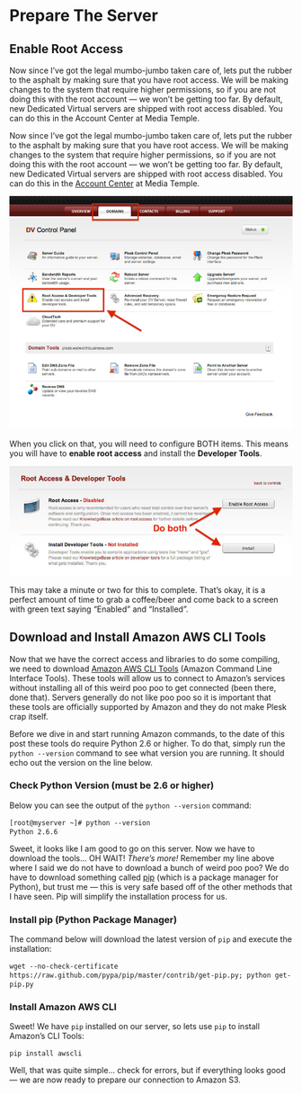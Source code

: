 # Prepare The Server

## Enable Root Access

Now since I’ve got the legal mumbo-jumbo taken care of, lets put the rubber to the asphalt by making sure that you have root access. We will be making changes to the system that require higher permissions, so if you are not doing this with the root account — we won’t be getting too far. By default, new Dedicated Virtual servers are shipped with root access disabled. You can do this in the Account Center at Media Temple.

Now since I’ve got the legal mumbo-jumbo taken care of, lets put the rubber to the asphalt by making sure that you have root access. We will be making changes to the system that require higher permissions, so if you are not doing this with the root account — we won’t be getting too far. By default, new Dedicated Virtual servers are shipped with root access disabled. You can do this in the [Account Center](http://ac.mediatemple.net/) at Media Temple.

![Media Temple Control Panel](../assets/01-MediaTempleControlPanel.jpg)

When you click on that, you will need to configure BOTH items. This means you will have to **enable root access** and install the **Developer Tools**.

![Media Temple Control Panel Enable Root Access](../assets/02-RootAccess.jpg)

This may take a minute or two for this to complete. That’s okay, it is a perfect amount of time to grab a coffee/beer and come back to a screen with green text saying “Enabled” and “Installed”.

## Download and Install Amazon AWS CLI Tools


Now that we have the correct access and libraries to do some compiling, we need to download [Amazon AWS CLI Tools](http://aws.amazon.com/cli/) (Amazon Command Line Interface Tools). These tools will allow us to connect to Amazon’s services without installing all of this weird poo poo to get connected (been there, done that). Servers generally do not like poo poo so it is important that these tools are officially supported by Amazon and they do not make Plesk crap itself.

Before we dive in and start running Amazon commands, to the date of this post these tools do require Python 2.6 or higher. To do that, simply run the ``python --version`` command to see what version you are running. It should echo out the version on the line below.

### Check Python Version (must be 2.6 or higher)
Below you can see the output of the ``python --version`` command:
```
[root@myserver ~]# python --version
Python 2.6.6
```
Sweet, it looks like I am good to go on this server. Now we have to download the tools… OH WAIT! *There’s more!* Remember my line above where I said we do not have to download a bunch of weird poo poo? We do have to download something called [pip](http://www.pip-installer.org/) (which is a package manager for Python), but trust me — this is very safe based off of the other methods that I have seen. Pip will simplify the installation process for us.

### Install pip (Python Package Manager)
The command below will download the latest version of ``pip`` and execute the installation:
```
wget --no-check-certificate https://raw.github.com/pypa/pip/master/contrib/get-pip.py; python get-pip.py
```
### Install Amazon AWS CLI
Sweet! We have ``pip`` installed on our server, so lets use ``pip`` to install Amazon’s CLI Tools:
```
pip install awscli
```
Well, that was quite simple… check for errors, but if everything looks good — we are now ready to prepare our connection to Amazon S3.
